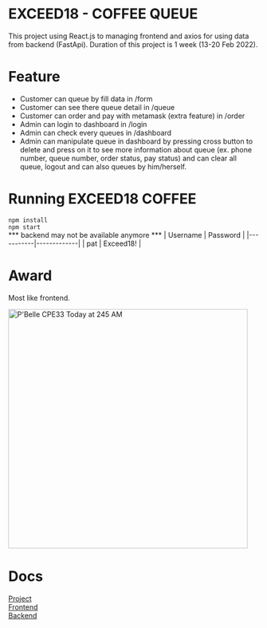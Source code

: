 # EXCEED18 - COFFEE QUEUE 

This project using React.js to managing frontend and axios for using data from backend (FastApi).
Duration of this project is 1 week (13-20 Feb 2022).



# Feature 
  - Customer can queue by fill data in /form
  - Customer can see there queue detail in /queue
  - Customer can order and pay with metamask (extra feature) in /order
  - Admin can login to dashboard in /login
  - Admin can check every queues in /dashboard
  - Admin can manipulate queue in dashboard by pressing cross button to delete and press on it to see more information about queue (ex. phone number, queue number, order status, pay status) and can clear all queue, logout and can also queues by him/herself.


# Running EXCEED18 COFFEE
```npm install```   
```npm start```    
*** backend may not be available anymore ***
| Username  | Password    |
|-----------|-------------|
| pat    | Exceed18!   |

# Award
Most like frontend.    <br>

<img width="480" alt="P'Belle CPE33 Today at 245 AM" src="https://user-images.githubusercontent.com/22401961/155114005-8938d7ba-ccdf-4b09-8acd-7f77d574455e.png">


# Docs
[Project](https://docs.google.com/document/d/1zV62lizyZIMa9MsybvJokREgHQAStKSphl-vzW1PZZA/edit)      
[Frontend](https://docs.google.com/document/d/1N7qfyraybO7EFEPZ4hQ_qXNdyJaaG_T7U6_w9dU-7b8/edit?usp=sharing)     
[Backend](https://docs.google.com/document/d/146XWPoz3jl57ATAMcc_ddmStS_sBD1tXrtdBJcJq-bo/edit)



